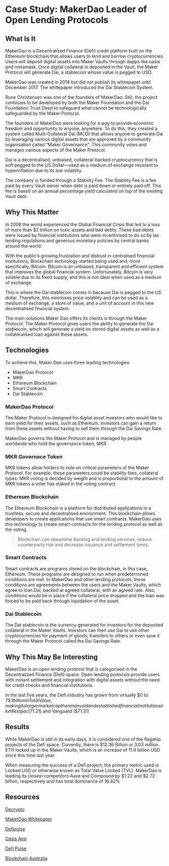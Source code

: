 # Case Study: MakerDao Leader of Open Lending Protocols

## What Is It
MakerDao is a Decentralised Finance (Defi) credit platform built on the Ethereum blockchain that allows users to lend and borrow cryptocurrencies. Users will deposit digital assets into Maker Vaults through dapps like oasis and metamask. Once digital collateral is deposited in the Vault, the Maker Protocol will generate Dai, a stablecoin whose value is pegged to USD. 

MakerDao was created in 2014 but did not publish its whitepaper until December 2017. The whitepaper introduced the Dai Stablecoin System.

Rune Christensen was one of the founders of MakerDao. Still, the project continues to be developed by both the Maker Foundation and the Dai Foundation Trust Deed to safeguard what cannot be technologically safeguarded by the Maker Protocol.  

The founders of MakerDao were looking for a way to provide economic freedom and opportunity to anyone, anywhere. To do this, they created a system called  Multi-Collateral Dai (MCD) that allows anyone to generate Dai by leveraging various digital assets that are approved by a community organisation called “Maker Governance". This community votes and manages various aspects of the Maker Protocol. 

Dai is a decentralised, unbiased, collateral-backed cryptocurrency that is soft pegged to the US Dollar—used as a medium of exchange resistant to hyperinflation due to its low volatility.    

The company is funded through a Stability Fee. The Stability Fee is a fee paid by every Vault owner when debt is paid down or entirely paid off. This fee is based on an annual percentage yield calculated on top of the existing Vault debt. 

## Why This Matter

In 2008 the world experienced the Global Financial Crisis that led to a loss of more than $2 trillion on toxic assets and bad debts. These bad debts were issued by financial institutions who were incentivised to do so by lax lending regulations and generous monetary policies by central banks around the world.  

With the public’s growing frustration and distrust in centralised financial institutions, Blockchain technology started being used and, more specifically, Bitcoin. Bitcoin is an unbiased, transparent and efficient system that improves the global financial system. Unfortunately, Bitcoin is very volatile due to its fixed supply, and this is not ideal when used as a medium of exchange. 

This is where the Dai stablecoin comes in because Dai is pegged to the US dollar. Therefore, this minimises price volatility and can be used as a medium of exchange, a store of value, and a unit of account in this new decentralised financial system.  

The main solutions Maker Dao offers its clients is through the Maker Protocol. The Maker Protocol gives users the ability to generate the Dai stablecoin, which will generate a yield on stored digital assets as well as a collateralised loan against these assets.

## Technologies

To achieve this, Maker Dao uses three leading technologies

- MakerDao Protocol
- MKR
- Ethereum Blockchain
- Smart Contracts
- Dai Stablecoin

### MakerDao Protocol

The Maker Protocol is designed for digital asset investors who would like to earn yield for their assets, such as Ethereum. Investors can gain a return from these assets without having to sell them through the Dai Savings Rate. 

MakerDao governs the Maker Protocol and is managed by people worldwide who hold the governance token, MKR.

### MKR Governace Token

MKR tokens allow holders to vote on critical parameters of the Maker Protocol. For example, these parameters could be stability fees, collateral types. MKR voting is decided by weight and is proportional to the amount of MKR tokens a voter has staked in the voting contract.

### Ethereum Blockchain

The Ethereum Blockchain is a platform for distributed applications in a trustless, secure and decentralised environment. This blockchain allows developers to create applications that use smart contracts. MakerDao uses this technology to create smart contracts for the lending protocol as well as the voting.

> Blockchain can streamline banking and lending services, reduce counterparty risk and decrease issuance and settlement times.

### Smart Contracts

Smart contracts are programs stored on the blockchain, in this case, Ethereum. These programs are designed to run when predetermined conditions are met. In MakerDao and other lending protocols, these conditions are agreements between the users and the Maker Vaults, which agree to loan Dai, backed at agreed collateral, with an agreed rate. Also, conditions would be in place if the collateral price dropped and the loan was forced to be paid back through liquidation of the asset.

### Dai Stablecoin

The Dai stablecoin is the currency generated for investors for the deposited collateral in the Maker Vaults. Investors can then use Dai to use other cryptocurrencies for payment of goods, transfers to others or even save it through the Maker Protocol called the Dai Savings Rate.

## Why This May Be Interesting

MakerDao is an open lending protocol that is categorised in the Decentralized Finance (Defi) space. Open lending protocols provide users with instant settlement and integration with digital assets without the need for credit checks and financial institutions.  

In the last five years, the Defi industry has grown from virtually $0 to $73.1 billion in Total Value, making it a larger market cap than many old and established financial institutions like Westpac ($71.21) and Vanguard ($71.31)  

## Results

While MakerDao is still in its early days, it is considered one of the flagship projects of the Defi space. Currently, there is $12.36 Billion or 3.03 million ETH locked up in the Maker Vaults, which is an increase of 11.9 billion USD since this time last year. 

When measuring the success of a Defi project, the primary metric used is Locked USD or otherwise known as Total Value Locked (TVL). MakerDao is leading its closest competitors Aave and Compound by $1.22 and $2.72 billion, respectively and has total dominance of 16.42% 

## Resources

[Decrypto](https://decrypt.co/resources/makerdao-guide-learn-explained-decrypt-3-minutes)

[MakerDao Whitepaper](https://makerdao.com/en/whitepaper/#abstrac)

[Defipulse](https://defipulse.com/maker)

[Oasis App](https://oasis.app/)

[Defi Pulse](https://defipulse.com/)

[Blockchain Australia](https://blockchainaustralia.com.au/what-you-need-to-know-about-decentralised-finance-defi/)